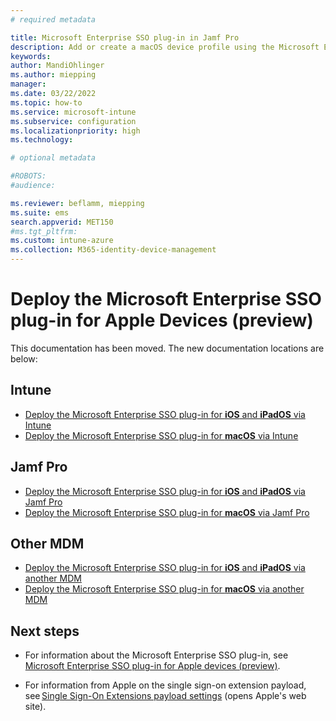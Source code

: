 ```yaml
---
# required metadata

title: Microsoft Enterprise SSO plug-in in Jamf Pro
description: Add or create a macOS device profile using the Microsoft Enterprise SSO plug-in in Jamf Pro and Microsoft Intune.
keywords:
author: MandiOhlinger
ms.author: miepping
manager: 
ms.date: 03/22/2022
ms.topic: how-to
ms.service: microsoft-intune
ms.subservice: configuration
ms.localizationpriority: high
ms.technology:

# optional metadata

#ROBOTS:
#audience:

ms.reviewer: beflamm, miepping
ms.suite: ems
search.appverid: MET150
#ms.tgt_pltfrm:
ms.custom: intune-azure
ms.collection: M365-identity-device-management
---
```


# Deploy the Microsoft Enterprise SSO plug-in for Apple Devices (preview)

This documentation has been moved. The new documentation locations are below:

## Intune

- [Deploy the Microsoft Enterprise SSO plug-in for **iOS** and **iPadOS** via Intune](./use-enterprise-sso-plug-in-ios-ipados-with-intune.md)
- [Deploy the Microsoft Enterprise SSO plug-in for **macOS** via Intune](./use-enterprise-sso-plug-in-macos-with-intune.md)

## Jamf Pro

- [Deploy the Microsoft Enterprise SSO plug-in for **iOS** and **iPadOS** via Jamf Pro](./use-enterprise-sso-plug-in-ios-ipados-with-jamf-pro.md)
- [Deploy the Microsoft Enterprise SSO plug-in for **macOS** via Jamf Pro](./use-enterprise-sso-plug-in-macos-with-jamf-pro.md)

## Other MDM

- [Deploy the Microsoft Enterprise SSO plug-in for **iOS** and **iPadOS** via another MDM](./use-enterprise-sso-plug-in-ios-ipados-with-generic-mdm.md)
- [Deploy the Microsoft Enterprise SSO plug-in for **macOS** via another MDM](./use-enterprise-sso-plug-in-macos-with-generic-mdm.md)

## Next steps

- For information about the Microsoft Enterprise SSO plug-in, see [Microsoft Enterprise SSO plug-in for Apple devices (preview)](/azure/active-directory/develop/apple-sso-plugin).

- For information from Apple on the single sign-on extension payload, see [Single Sign-On Extensions payload settings](https://support.apple.com/guide/mdm/single-sign-on-extensions-mdmfd9cdf845/web) (opens Apple's web site).
